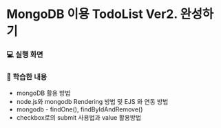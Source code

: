 # MongoDB 이용 TodoList Ver2. 완성하기

### 💻 실행 화면


### 💁 학습한 내용
* mongoDB 활용 방법
* node.js와 mongodb Rendering 방법 및 EJS 와 연동 방법
* mongodb - findOne(), findByIdAndRemove()
* checkbox로의 submit 사용법과 value 활용방법
